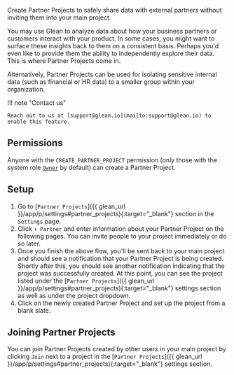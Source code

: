 Create Partner Projects to safely share data with external partners without inviting them into your main project.

You may use Glean to analyze data about how your business partners or customers interact with your product. In some cases, you might want to surface these insights back to them on a consistent basis. Perhaps you'd even like to provide them the ability to independently explore their data. This is where Partner Projects come in.

Alternatively, Partner Projects can be used for isolating sensitive internal data (such as financial or HR data) to a smaller group within your organization.

!!! note "Contact us"

    Reach out to us at [support@glean.io](mailto:support@glean.io) to enable this feature.

## Permissions

Anyone with the `CREATE_PARTNER_PROJECT` permission (only those with the system role [`Owner`](/docs/project-management/users-and-permissions/#default-system-roles) by default) can create a Partner Project.

## Setup

1. Go to [`Partner Projects`]({{ glean_url }}/app/p/settings#partner_projects){:target="\_blank"} section in the `Settings` page.
2. Click `+ Partner` and enter information about your Partner Project on the following pages. You can invite people to your project immediately or do so later.
3. Once you finish the above flow, you'll be sent back to your main project and should see a notification that your Partner Project is being created. Shortly after this, you should see another notification indicating that the project was successfully created. At this point, you can see the project listed under the [`Partner Projects`]({{ glean_url }}/app/p/settings#partner_projects){:target="\_blank"} settings section as well as under the project dropdown.
4. Click on the newly created Partner Project and set up the project from a blank slate.

## Joining Partner Projects

You can join Partner Projects created by other users in your main project by clicking `Join` next to a project in the [`Partner Projects`]({{ glean_url }}/app/p/settings#partner_projects){:target="\_blank"} settings section.
